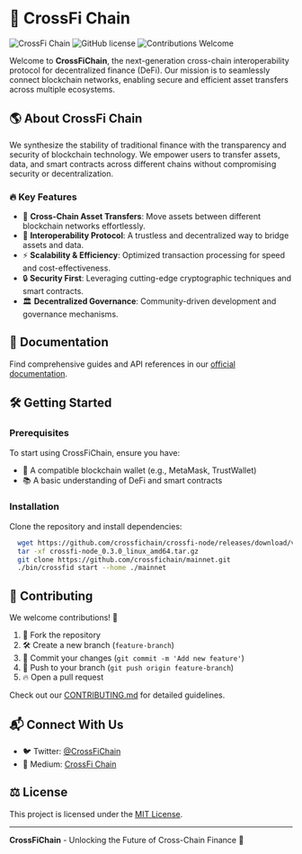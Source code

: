# 🚀 CrossFi Chain

![CrossFi Chain](https://img.shields.io/badge/CrossFiChain-DeFi%20Interoperability-blue.svg) ![GitHub license](https://img.shields.io/github/license/crossfichain/.github) ![Contributions Welcome](https://img.shields.io/badge/Contributions-Welcome-brightgreen.svg)

Welcome to **CrossFiChain**, the next-generation cross-chain interoperability protocol for decentralized finance (DeFi). Our mission is to seamlessly connect blockchain networks, enabling secure and efficient asset transfers across multiple ecosystems.

## 🌎 About CrossFi Chain
We synthesize the stability of traditional finance with the transparency and security of blockchain technology. We empower users to transfer assets, data, and smart contracts across different chains without compromising security or decentralization.

### 🔥 Key Features
- 🚀 **Cross-Chain Asset Transfers**: Move assets between different blockchain networks effortlessly.
- 🔗 **Interoperability Protocol**: A trustless and decentralized way to bridge assets and data.
- ⚡ **Scalability & Efficiency**: Optimized transaction processing for speed and cost-effectiveness.
- 🔒 **Security First**: Leveraging cutting-edge cryptographic techniques and smart contracts.
- 🏛 **Decentralized Governance**: Community-driven development and governance mechanisms.

## 📖 Documentation
Find comprehensive guides and API references in our [official documentation](https://docs.crossfichain.io/).

## 🛠️ Getting Started
### Prerequisites
To start using CrossFiChain, ensure you have:
- 🏦 A compatible blockchain wallet (e.g., MetaMask, TrustWallet)
- 📚 A basic understanding of DeFi and smart contracts

### Installation
Clone the repository and install dependencies:
```bash
  wget https://github.com/crossfichain/crossfi-node/releases/download/v0.3.0/crossfi-node_0.3.0_linux_amd64.tar.gz
  tar -xf crossfi-node_0.3.0_linux_amd64.tar.gz
  git clone https://github.com/crossfichain/mainnet.git
  ./bin/crossfid start --home ./mainnet
```

## 🤝 Contributing
We welcome contributions! 🚀
1. 🔄 Fork the repository
2. 🛠 Create a new branch (`feature-branch`)
3. 📝 Commit your changes (`git commit -m 'Add new feature'`)
4. 🚀 Push to your branch (`git push origin feature-branch`)
5. 🔥 Open a pull request

Check out our [CONTRIBUTING.md](CONTRIBUTING.md) for detailed guidelines.

## 📬 Connect With Us
- 🐦 Twitter: [@CrossFiChain](https://twitter.com/crossfichain)
- 📢 Medium: [CrossFi Chain](https://medium.com/@crossfichain)

## ⚖️ License
This project is licensed under the [MIT License](LICENSE).

---
**CrossFiChain** - Unlocking the Future of Cross-Chain Finance 🚀

